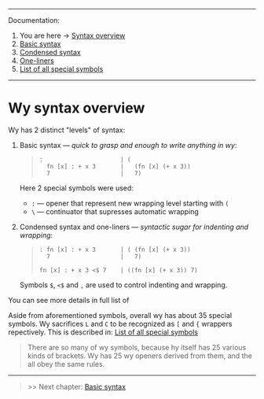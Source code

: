 
---
Documentation:
1. You are here -> [Syntax overview](https://github.com/rmnavr/wy/blob/main/docs/01_Overview.md)
2. [Basic syntax](https://github.com/rmnavr/wy/blob/main/docs/02_Basic.md) 
3. [Condensed syntax](https://github.com/rmnavr/wy/blob/main/docs/03_Condensed.md)
4. [One-liners](https://github.com/rmnavr/wy/blob/main/docs/04_One_liners.md) 
5. [List of all special symbols](https://github.com/rmnavr/wy/blob/main/docs/05_Symbols.md)
---

# Wy syntax overview

Wy has 2 distinct "levels" of syntax:

1. Basic syntax *— quick to grasp and enough to write anything in wy*:
   > ```hy
   > :                      | (
   >   fn [x] : + x 3       |   (fn [x] (+ x 3))
   >   7                    |   7)
   > ```

   Here 2 special symbols were used:
   - `:` — opener that represent new wrapping level starting with `(`
   - `\` — continuator that supresses automatic wrapping

2. Condensed syntax and one-liners *— syntactic sugar for indenting and wrapping*:
   > ```hy
   > : fn [x] : + x 3       | ( (fn [x] (+ x 3))    
   >   7                    |   7)
   > 
   > fn [x] : + x 3 <$ 7    | ((fn [x] (+ x 3)) 7)
   > ```

   Symbols `$`, `<$` and `,` are used to control indenting and wrapping.


You can see more details in full list of 

Aside from aforementioned symbols, overall wy has about 35 special symbols.
Wy sacrifices `L` and `C` to be recognized as `[` and `{` wrappers repectively.
This is described in: [List of all special symbols](https://github.com/rmnavr/wy/blob/main/docs/05_Symbols.md)

> There are so many of wy symbols, because hy itself has 25 various kinds of brackets.
> Wy has 25 wy openers derived from them, and the all obey the same rules.

---

> \>\> Next chapter: [Basic syntax](https://github.com/rmnavr/wy/blob/main/docs/02_Basic.md) 
